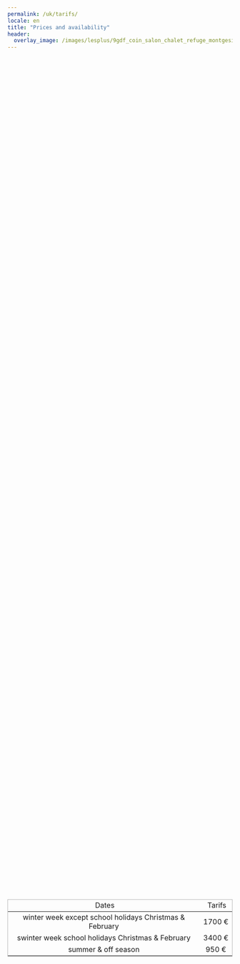 ```yaml
---
permalink: /uk/tarifs/
locale: en
title: "Prices and availability"
header:
  overlay_image: /images/lesplus/9gdf_coin_salon_chalet_refuge_montgesin_plagne.jpg
---
```

  
<div style="display: flex;flex-flow: column wrap;justify-content: center;align-items: center;flex: 1 1 auto;height: 100%;padding-bottom: 1em;">
  
<table style="overflow-x: unset; width: unset; border: 1px solid #b6b6b6">
<thead>
<tr style="text-align: center;">
<td>&nbsp;Dates</td>
<td>&nbsp;Tarifs</td>
</tr>
</thead>
<tbody>
<tr>
<td style="text-align: center;">winter week except school holidays Christmas & February</td>
<td style="text-align: center;">1700&nbsp;€</td>
</tr>
<tr>
<td style="text-align: center;">swinter week school holidays Christmas & February</td>
<td style="text-align: center;">3400&nbsp;€</td>
</tr>
<tr>
<td style="text-align: center;">summer & off season</td>
<td style="text-align: center;">950&nbsp;€</td>
</tr>
</tbody>
</table>

</div>

CHRISTMAS HOLIDAYS 2022 and NEW YEAR 2023: due to the many possibilities, to know the price, use the booking tool at the bottom of the page or contact us.   

In winter, rentals are mainly by the week from Sunday to Sunday. In summer and out of season from Saturday to Saturday. For weekends, please contact us. 

Above prices include all charges but a local tax has to be paid: 2.48 euros per night and per adult. The price is for a full week from Saturday 4 pm to Saturday 10 am. For short stays or weekends please contact us.

Additional services are available:
 - bed linen: 12 euros for a twin bed and 10 euros for a single
 - towels: 5 euros per person
 - end of the stay clean: 140 euros

A 30% deposit has to be paid upon reservation by credit card, or bank or PayPal transfer. The balance has to be paid also by credit card or transfer one week before arrival. A damage deposit of EUR 700 is required on arrival.

Availabilities are as follows and you can book directly:

{% include widget_resa_uk.html %}
